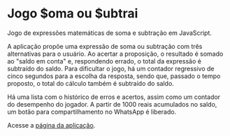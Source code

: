 # Jogo $oma ou $ubtrai

Jogo de expressões matemáticas de soma e subtração em JavaScript.

A aplicação propõe uma expressão de soma ou subtração com três alternativas para o usuário. Ao acertar a proposição, o resultado é somado ao "saldo em conta" e, respondendo errado, o total da expressão é subtraído do saldo. Para dificultar o jogo, há um contador regressivo de cinco segundos para a escolha da resposta, sendo que, passado o tempo proposto, o total do cálculo também é subtraído do saldo.

Há uma lista com o histórico de erros e acertos, assim como um contador do desempenho do jogador. A partir de 1000 reais acumulados no saldo, um botão para compartilhamento no WhatsApp é liberado.

Acesse a [página da aplicação](https://pedrofrn.github.io/soma-ou-subtrai/).
